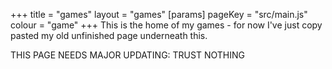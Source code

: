 +++
title = "games"
layout = "games"
[params]
    pageKey = "src/main.js"
    colour = "game"
+++
This is the home of my games - for now I've just copy
pasted my old unfinished page underneath this.

THIS PAGE NEEDS MAJOR UPDATING: TRUST NOTHING

